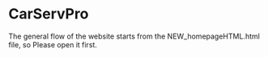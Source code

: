 # CarServPro
The general flow of the website starts from the NEW_homepageHTML.html file, so Please open it first.
